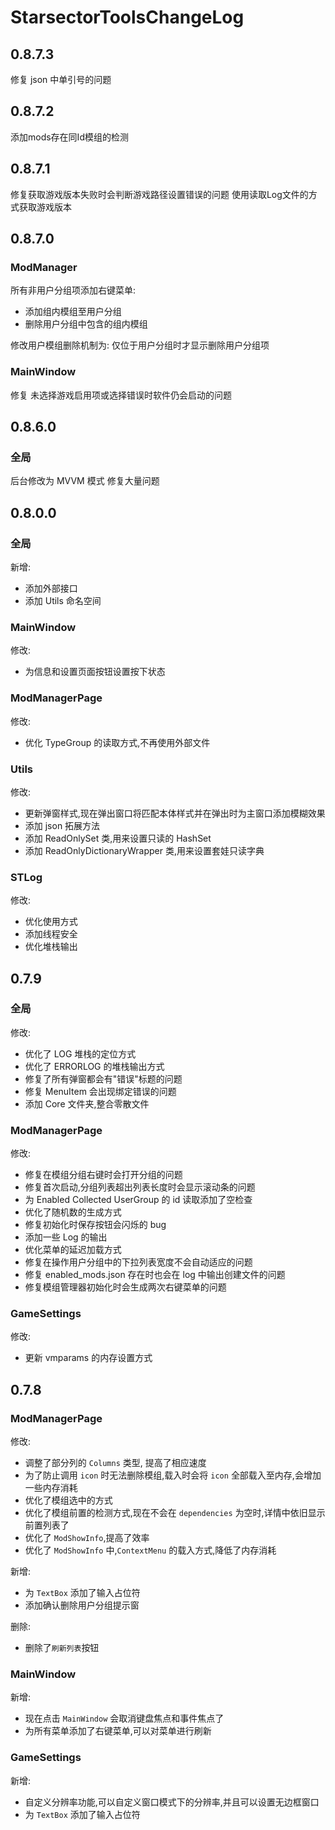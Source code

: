 ﻿# StarsectorToolsChangeLog

## 0.8.7.3

修复 json 中单引号的问题

## 0.8.7.2

添加mods存在同Id模组的检测

## 0.8.7.1

修复获取游戏版本失败时会判断游戏路径设置错误的问题
使用读取Log文件的方式获取游戏版本

## 0.8.7.0

### ModManager

所有非用户分组项添加右键菜单:

- 添加组内模组至用户分组
- 删除用户分组中包含的组内模组

修改用户模组删除机制为: 仅位于用户分组时才显示删除用户分组项

### MainWindow

修复 未选择游戏启用项或选择错误时软件仍会启动的问题

## 0.8.6.0

### 全局

后台修改为 MVVM 模式
修复大量问题

## 0.8.0.0

### 全局

新增:

- 添加外部接口
- 添加 Utils 命名空间

### MainWindow

修改:

- 为信息和设置页面按钮设置按下状态

### ModManagerPage

修改:

- 优化 TypeGroup 的读取方式,不再使用外部文件

### Utils

修改:

- 更新弹窗样式,现在弹出窗口将匹配本体样式并在弹出时为主窗口添加模糊效果
- 添加 json 拓展方法
- 添加 ReadOnlySet 类,用来设置只读的 HashSet
- 添加 ReadOnlyDictionaryWrapper 类,用来设置套娃只读字典

### STLog

修改:

- 优化使用方式
- 添加线程安全
- 优化堆栈输出

## 0.7.9

### 全局

修改:

- 优化了 LOG 堆栈的定位方式
- 优化了 ERRORLOG 的堆栈输出方式
- 修复了所有弹窗都会有"错误"标题的问题
- 修复 MenuItem 会出现绑定错误的问题
- 添加 Core 文件夹,整合零散文件

### ModManagerPage

修改:

- 修复在模组分组右键时会打开分组的问题
- 修复首次启动,分组列表超出列表长度时会显示滚动条的问题
- 为 Enabled Collected UserGroup 的 id 读取添加了空检查
- 优化了随机数的生成方式
- 修复初始化时保存按钮会闪烁的 bug
- 添加一些 Log 的输出
- 优化菜单的延迟加载方式
- 修复在操作用户分组中的下拉列表宽度不会自动适应的问题
- 修复 enabled_mods.json 存在时也会在 log 中输出创建文件的问题
- 修复模组管理器初始化时会生成两次右键菜单的问题

### GameSettings

修改:

- 更新 vmparams 的内存设置方式

## 0.7.8

### ModManagerPage

修改:

- 调整了部分列的 `Columns` 类型, 提高了相应速度
- 为了防止调用 `icon` 时无法删除模组,载入时会将 `icon` 全部载入至内存,会增加一些内存消耗
- 优化了模组选中的方式
- 优化了模组前置的检测方式,现在不会在 `dependencies` 为空时,详情中依旧显示前置列表了
- 优化了 `ModShowInfo`,提高了效率
- 优化了 `ModShowInfo` 中,`ContextMenu` 的载入方式,降低了内存消耗

新增:

- 为 `TextBox` 添加了输入占位符
- 添加确认删除用户分组提示窗

删除:

- 删除了`刷新列表`按钮

### MainWindow

新增:

- 现在点击 `MainWindow` 会取消键盘焦点和事件焦点了
- 为所有菜单添加了右键菜单,可以对菜单进行刷新

### GameSettings

新增:

- 自定义分辨率功能,可以自定义窗口模式下的分辨率,并且可以设置无边框窗口
- 为 `TextBox` 添加了输入占位符
